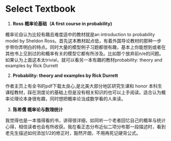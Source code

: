 # Select Textbook

1. **Ross  概率论基础（A first course in probability)**

概率论自认为比较有趣且难度适中的教材就是an introduction to probability model by Sheldon Ross。首先这本教材起点低，有着外国导论教材的那种一步步带你弄明白的特点。同时大量的模型例子习题都很有趣，基本上你能想到或者在其他书上见到过的和概率有关的模型它都有所涉及。比如那个放弃前n/e的问题。如果认为上面这本太trivial，就可以看另一本有趣的教材probability: theory and examples by Rick Durrett

2. **Probability: theory and examples by Rick Durrett**

作者主页上有全书的pdf下载太良心,是北美大部分地区研究生课和 honor 本科生课程教材，踩在测度论的基础上但是没有相关知识的也可以上手阅读。适合认为概率论理论本身很有趣，同时想把概率论当成数学看的人来读。

3. **陈希儒 概率论与数理统计**

我觉得也是一本值得看的书，讲得很详细，如同听一个老者回忆自己的概率与统计心得，相信读者也会有所收获。我在看正态分布近似二项分布那一段描述时，看到老先生描述如何添加1/2的修正时，豁然开朗，不用再死记硬背公式。